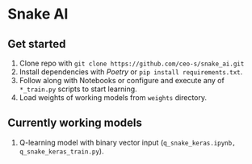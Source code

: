 # Snake AI

## Get started

1. Clone repo with `git clone https://github.com/ceo-s/snake_ai.git`
2. Install dependencies with _Poetry_ or `pip install requirements.txt`.
3. Follow along with Notebooks or configure and execute any of `*_train.py` scripts to start learning.
4. Load weights of working models from `weights` directory.

## Currently working models

1. Q-learning model with binary vector input (`q_snake_keras.ipynb, q_snake_keras_train.py`).

